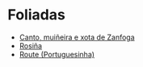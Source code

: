 # Foliadas

- [Canto, muiñeira e xota de Zanfoga](pezas/zanfoga.md)
- [Rosiña](pezas/rosinha.md)
- [Route (Portuguesinha)](pezas/route.md)

